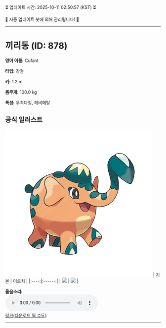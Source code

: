 
⏳ 업데이트 시간: 2025-10-11 02:50:57 (KST) ⏳

🤖 자동 업데이트 봇에 의해 관리됩니다! 🤖

---

# 끼리동 (ID: 878)
**영어 이름:** Cufant

**타입:** 강철

**키:** 1.2 m

**몸무게:** 100.0 kg

**특성:** 우격다짐, 헤비메탈

## 공식 일러스트
![](https://raw.githubusercontent.com/PokeAPI/sprites/master/sprites/pokemon/other/official-artwork/878.png)
| 기본 | 이로치 |
|:----:|:------:|
| <img src="http://play.pokemonshowdown.com/sprites/ani/cufant.gif" width="200"> | <img src="http://play.pokemonshowdown.com/sprites/ani-shiny/cufant.gif" width="200"> |

**울음소리:**<br><audio controls src="https://raw.githubusercontent.com/PokeAPI/cries/main/cries/pokemon/latest/878.ogg"></audio><br> [링크(다운로드 될 수도)](https://raw.githubusercontent.com/PokeAPI/cries/main/cries/pokemon/latest/878.ogg)


---
